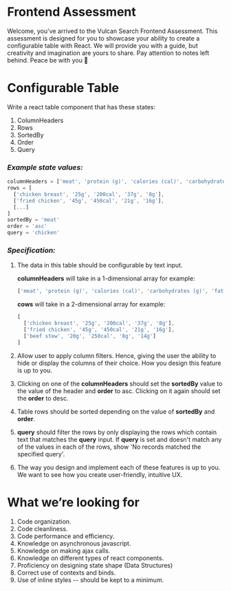 # Frontend Assessment

Welcome, you've arrived to the Vulcan Search Frontend Assessment. 
This assessment is designed for you to showcase your ability to create a configurable table with React. 
We will provide you with a guide, but creativity and imagination are yours to share. 
Pay attention to notes left behind. 
Peace be with you 🖖 

# Configurable Table

Write a react table component that has these states:

1. ColumnHeaders
2. Rows
3. SortedBy
4. Order
5. Query 

### _Example state values:_
```javascript
columnHeaders = ['meat', 'protein (g)', 'calories (cal)', 'carbohydrates (g)', 'fat (g)']
rows = [
  ['chicken breast', '25g', '200cal', '37g', '8g'],
  ['fried chicken', '45g', '450cal', '21g', '16g'],
  [...]
]
sortedBy = 'meat'
order = 'asc'
query = 'chicken'
```
### _Specification:_

1. The data in this table should be configurable by text input.    

    **columnHeaders** will take in a 1-dimensional array for example: 
    ```javascript
    ['meat', 'protein (g)', 'calories (cal)', 'carbohydrates (g)', 'fat (g)']
    ```
    **cows** will take in a 2-dimensional array for example: 
    ```javascript
    [
      ['chicken breast', '25g', '200cal', '37g', '8g'],
      ['fried chicken', '45g', '450cal', '21g', '16g'],
      ['beef stew', '20g', '250cal', '8g', '14g']
    ]
    ```
2. Allow user to apply column filters.  Hence, giving the user the ability to hide or display the columns of their choice.  How you design this feature is up to you.
3. Clicking on one of the **columnHeaders** should set the **sortedBy** value to the value of the header and **order** to asc. Clicking on it again should set the **order** to desc.
4. Table rows should be sorted depending on the value of **sortedBy** and **order**.
5. **query** should filter the rows by only displaying the rows which contain text that matches the **query** input.  If **query** is set and doesn't match any of the values in each of the rows, show 'No records matched the specified query'.
6. The way you design and implement each of these features is up to you.  We want to see how you create user-friendly, intuitive UX. 

# What we’re looking for

1. Code organization.
2. Code cleanliness.
3. Code performance and efficiency.
4. Knowledge on asynchronous javascript.
5. Knowledge on making ajax calls.
6. Knowledge on different types of react components.
7. Proficiency on designing state shape (Data Structures)
8. Correct use of contexts and binds.
9. Use of inline styles -- should be kept to a minimum.